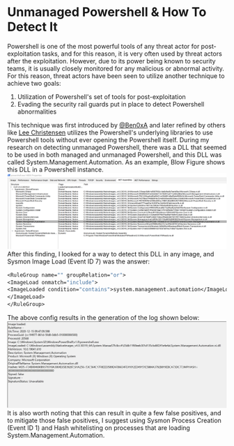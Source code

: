 # Unmanaged Powershell & How To Detect It
Powershell is one of the most powerful tools of any threat actor for post-exploitation tasks, and for this reason, it is very often used by threat actors after the exploitation. However, due to its power being known to security teams, it is usually closely monitored for any malicious or abnormal activity. For this reason, threat actors have been seen to utilize another technique to achieve two goals:
1.	Utilization of Powershell's set of tools for post-exploitation
2.	Evading the security rail guards put in place to detect Powershell abnormalities

This technique was first introduced by [@Ben0xA](https://twitter.com/Ben0xA) and later refined by others like [Lee Christensen](https://github.com/leechristensen/UnmanagedPowerShell) utilizes the Powershell's underlying libraries to use Powershell tools without ever opening the Powershell itself.
During my research on detecting unmanaged Powershell, there was a DLL that seemed to be used in both managed and unmanaged Powershell, and this DLL was called System.Management.Automation.
As an example, Blow Figure shows this DLL in a Powershell instance.
![alt text](https://github.com/n00blike/Security/blob/main/UnmanagedPowershell/Powershell.png)
After this finding, I looked for a way to detect this DLL in any image, and Sysmon Image Load (Event ID 7) was the answer:
```clojure
<RuleGroup name="" groupRelation="or">
<ImageLoad onmatch="include">
<ImageLoaded condition="contains">system.management.automation</ImageLoaded>	
</ImageLoad>
</RuleGroup>
```
The above config results in the generation of the log shown below:
![alt text](https://github.com/n00blike/Security/blob/main/UnmanagedPowershell/EventID%207.png)
It is also worth noting that this can result in quite a few false positives, and to mitigate those false positives, I suggest using Sysmon Process Creation (Event ID 1) and Hash whitelisting on processes that are loading System.Management.Automation.
